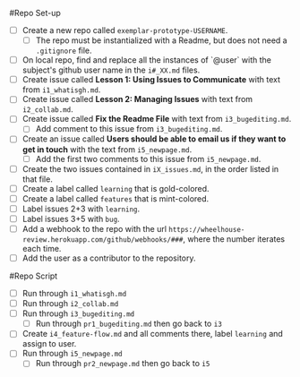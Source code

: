 #Repo Set-up

- [ ] Create a new repo called `exemplar-prototype-USERNAME`.
    - [ ] The repo must be instantialized with a Readme, but does not need a `.gitignore` file.
- [ ] On local repo, find and replace all the instances of \`@user\` with the subject's github user name in the `i#_XX.md` files. 
- [ ] Create issue called **Lesson 1: Using Issues to Communicate** with text from `i1_whatisgh.md`.
- [ ] Create issue called **Lesson 2: Managing Issues** with text from `i2_collab.md`.
- [ ] Create issue called **Fix the Readme File** with text from `i3_bugediting.md`.
  - [ ] Add comment to this issue from `i3_bugediting.md`.
- [ ] Create an issue called **Users should be able to email us if they want to get in touch** with the text from `i5_newpage.md`.
  - [ ] Add the first two comments to this issue from `i5_newpage.md`.
- [ ] Create the two issues contained in `iX_issues.md`, in the order listed in that file.
- [ ] Create a label called `learning` that is gold-colored.
- [ ] Create a label called `features` that is mint-colored.
- [ ] Label issues 2+3 with `learning`.
- [ ] Label issues 3+5 with `bug`.
- [ ] Add a webhook to the repo with the url `https://wheelhouse-review.herokuapp.com/github/webhooks/###`, where the number iterates each time.
- [ ] Add the user as a contributor to the repository.

#Repo Script
- [ ] Run through `i1_whatisgh.md`
- [ ] Run through `i2_collab.md`
- [ ] Run through `i3_bugediting.md`
  - [ ] Run through `pr1_bugediting.md` then go back to `i3`
- [ ] Create `i4_feature-flow.md` and all comments there, label `learning` and assign to user.
- [ ] Run through `i5_newpage.md`
  - [ ] Run through `pr2_newpage.md` then go back to `i5`